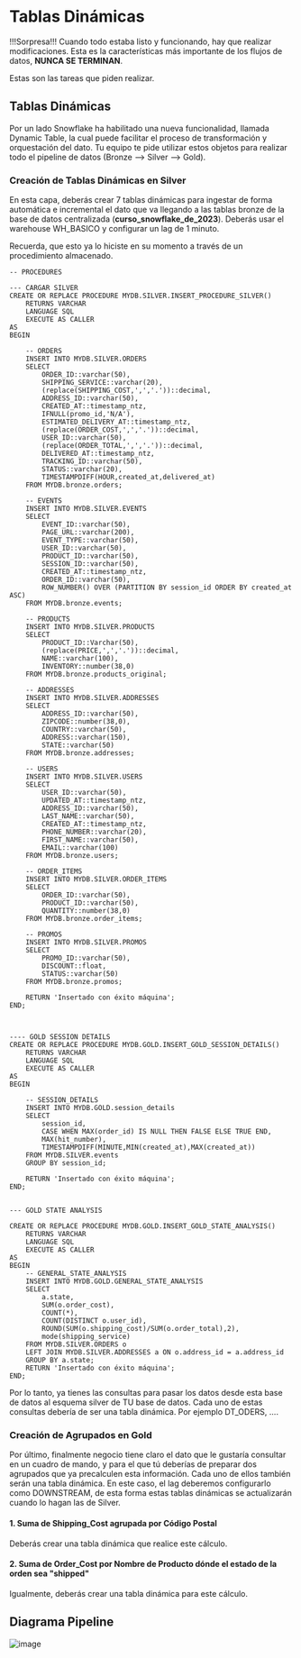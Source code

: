 # Tablas Dinámicas

!!!Sorpresa!!! Cuando todo estaba listo y funcionando, hay que realizar modificaciones. Esta es la características más importante de los flujos de datos, **NUNCA SE TERMINAN**.

Estas son las tareas que piden realizar.

## Tablas Dinámicas

Por un lado Snowflake ha habilitado una nueva funcionalidad, llamada Dynamic Table, la cual puede facilitar el proceso de transformación y orquestación del dato. Tu equipo te pide utilizar estos objetos para realizar todo el pipeline de datos (Bronze --> Silver --> Gold). 


### Creación de Tablas Dinámicas en Silver

En esta capa, deberás crear 7 tablas dinámicas para ingestar de forma automática e incremental el dato que va llegando a las tablas bronze de la base de datos centralizada (**curso_snowflake_de_2023**). Deberás usar el warehouse WH_BASICO y configurar un lag de 1 minuto.

Recuerda, que esto ya lo hiciste en su momento a través de un procedimiento almacenado.

```
-- PROCEDURES

--- CARGAR SILVER
CREATE OR REPLACE PROCEDURE MYDB.SILVER.INSERT_PROCEDURE_SILVER()
    RETURNS VARCHAR
    LANGUAGE SQL
    EXECUTE AS CALLER
AS
BEGIN

    -- ORDERS
    INSERT INTO MYDB.SILVER.ORDERS 
    SELECT 
        ORDER_ID::varchar(50),
        SHIPPING_SERVICE::varchar(20),
        (replace(SHIPPING_COST,',','.'))::decimal,
        ADDRESS_ID::varchar(50),
        CREATED_AT::timestamp_ntz,
        IFNULL(promo_id,'N/A'),
        ESTIMATED_DELIVERY_AT::timestamp_ntz,
        (replace(ORDER_COST,',','.'))::decimal,
        USER_ID::varchar(50),
        (replace(ORDER_TOTAL,',','.'))::decimal,
        DELIVERED_AT::timestamp_ntz,
        TRACKING_ID::varchar(50),
        STATUS::varchar(20),
        TIMESTAMPDIFF(HOUR,created_at,delivered_at)
    FROM MYDB.bronze.orders;
    
    -- EVENTS
    INSERT INTO MYDB.SILVER.EVENTS 
    SELECT 
        EVENT_ID::varchar(50),
        PAGE_URL::varchar(200),
        EVENT_TYPE::varchar(50),
        USER_ID::varchar(50),
        PRODUCT_ID::varchar(50),
        SESSION_ID::varchar(50),
        CREATED_AT::timestamp_ntz,
        ORDER_ID::varchar(50),
        ROW_NUMBER() OVER (PARTITION BY session_id ORDER BY created_at ASC)
    FROM MYDB.bronze.events;
    
    -- PRODUCTS
    INSERT INTO MYDB.SILVER.PRODUCTS
    SELECT 
        PRODUCT_ID::Varchar(50),
        (replace(PRICE,',','.'))::decimal,
        NAME::varchar(100),
        INVENTORY::number(38,0)
    FROM MYDB.bronze.products_original;
    
    -- ADDRESSES
    INSERT INTO MYDB.SILVER.ADDRESSES 
    SELECT 
        ADDRESS_ID::varchar(50),
        ZIPCODE::number(38,0),
        COUNTRY::varchar(50),
        ADDRESS::varchar(150),
        STATE::varchar(50)
    FROM MYDB.bronze.addresses;
    
    -- USERS
    INSERT INTO MYDB.SILVER.USERS 
    SELECT 
        USER_ID::varchar(50),
        UPDATED_AT::timestamp_ntz,
        ADDRESS_ID::varchar(50),    
        LAST_NAME::varchar(50),
        CREATED_AT::timestamp_ntz,
        PHONE_NUMBER::varchar(20),
        FIRST_NAME::varchar(50),
        EMAIL::varchar(100)
    FROM MYDB.bronze.users;
    
    -- ORDER_ITEMS
    INSERT INTO MYDB.SILVER.ORDER_ITEMS 
    SELECT 
        ORDER_ID::varchar(50),
        PRODUCT_ID::varchar(50),
        QUANTITY::number(38,0)
    FROM MYDB.bronze.order_items;
    
    -- PROMOS
    INSERT INTO MYDB.SILVER.PROMOS 
    SELECT 
        PROMO_ID::varchar(50),
        DISCOUNT::float,
        STATUS::varchar(50)
    FROM MYDB.bronze.promos;    

    RETURN 'Insertado con éxito máquina';
END;



---- GOLD SESSION DETAILS
CREATE OR REPLACE PROCEDURE MYDB.GOLD.INSERT_GOLD_SESSION_DETAILS()
    RETURNS VARCHAR
    LANGUAGE SQL
    EXECUTE AS CALLER
AS
BEGIN
    
    -- SESSION_DETAILS
    INSERT INTO MYDB.GOLD.session_details 
    SELECT 
        session_id,
        CASE WHEN MAX(order_id) IS NULL THEN FALSE ELSE TRUE END,
        MAX(hit_number),
        TIMESTAMPDIFF(MINUTE,MIN(created_at),MAX(created_at))
    FROM MYDB.SILVER.events 
    GROUP BY session_id;
    
    RETURN 'Insertado con éxito máquina';
END;


--- GOLD STATE ANALYSIS

CREATE OR REPLACE PROCEDURE MYDB.GOLD.INSERT_GOLD_STATE_ANALYSIS()
    RETURNS VARCHAR
    LANGUAGE SQL
    EXECUTE AS CALLER
AS
BEGIN
    -- GENERAL_STATE_ANALYSIS
    INSERT INTO MYDB.GOLD.GENERAL_STATE_ANALYSIS 
    SELECT 
        a.state,
        SUM(o.order_cost),
        COUNT(*),
        COUNT(DISTINCT o.user_id),
        ROUND(SUM(o.shipping_cost)/SUM(o.order_total),2),
        mode(shipping_service)
    FROM MYDB.SILVER.ORDERS o 
    LEFT JOIN MYDB.SILVER.ADDRESSES a ON o.address_id = a.address_id 
    GROUP BY a.state;
    RETURN 'Insertado con éxito máquina';
END;  
```

Por lo tanto, ya tienes las consultas para pasar los datos desde esta base de datos al esquema silver de TU base de datos. Cada uno de estas consultas debería de ser una tabla dinámica. Por ejemplo DT_ODERS, ....

### Creación de Agrupados en Gold

Por último, finalmente negocio tiene claro el dato que le gustaría consultar en un cuadro de mando, y para el que tú deberías de preparar dos agrupados que ya precalculen esta información. Cada uno de ellos también serán una tabla dinámica. En este caso, el lag deberemos configurarlo como DOWNSTREAM, de esta forma estas tablas dinámicas se actualizarán cuando lo hagan las de Silver. 

#### 1. Suma de Shipping_Cost agrupada por Código Postal

Deberás crear una tabla dinámica que realice este cálculo.

#### 2. Suma de Order_Cost por Nombre de Producto dónde el estado de la orden sea "shipped"

Igualmente, deberás crear una tabla dinámica para este cálculo.



## Diagrama Pipeline

![image](https://github.com/javipo84/Curso_Snowflake/assets/51535157/fbc772a6-cd78-46c3-9f29-d7ac3e5e6838)





